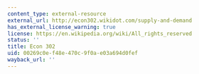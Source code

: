 ```yaml
---
content_type: external-resource
external_url: http://econ302.wikidot.com/supply-and-demand
has_external_license_warning: true
license: https://en.wikipedia.org/wiki/All_rights_reserved
status: ''
title: Econ 302
uid: 00269c0e-f48e-470c-9f0a-e03a694d0fef
wayback_url: ''
---
```

